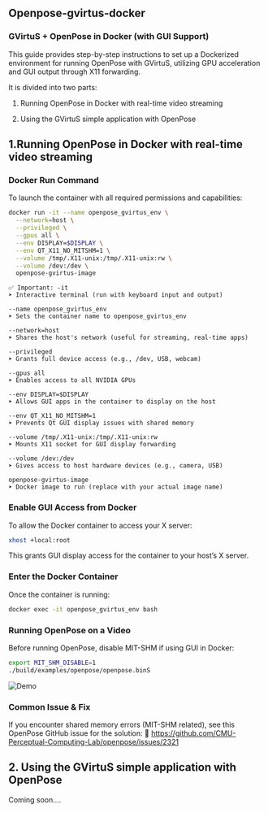 ## Openpose-gvirtus-docker

### GVirtuS + OpenPose in Docker (with GUI Support)

This guide provides step-by-step instructions to set up a Dockerized environment for running OpenPose with GVirtuS, utilizing GPU acceleration and GUI output through X11 forwarding.

It is divided into two parts:

  1. Running OpenPose in Docker with real-time video streaming

  2. Using the GVirtuS simple application with OpenPose


## 1.Running OpenPose in Docker with real-time video streaming
### Docker Run Command
To launch the container with all required permissions and capabilities:
```bash
docker run -it --name openpose_gvirtus_env \
  --network=host \
  --privileged \
  --gpus all \
  --env DISPLAY=$DISPLAY \
  --env QT_X11_NO_MITSHM=1 \
  --volume /tmp/.X11-unix:/tmp/.X11-unix:rw \
  --volume /dev:/dev \
  openpose-gvirtus-image
```
    ✅ Important: -it
    ➤ Interactive terminal (run with keyboard input and output)
    
    --name openpose_gvirtus_env
    ➤ Sets the container name to openpose_gvirtus_env
    
    --network=host
    ➤ Shares the host's network (useful for streaming, real-time apps)
    
    --privileged
    ➤ Grants full device access (e.g., /dev, USB, webcam)
    
    --gpus all
    ➤ Enables access to all NVIDIA GPUs
    
    --env DISPLAY=$DISPLAY
    ➤ Allows GUI apps in the container to display on the host
    
    --env QT_X11_NO_MITSHM=1
    ➤ Prevents Qt GUI display issues with shared memory
    
    --volume /tmp/.X11-unix:/tmp/.X11-unix:rw
    ➤ Mounts X11 socket for GUI display forwarding
    
    --volume /dev:/dev
    ➤ Gives access to host hardware devices (e.g., camera, USB)
    
    openpose-gvirtus-image
    ➤ Docker image to run (replace with your actual image name)
    
### Enable GUI Access from Docker
To allow the Docker container to access your X server:
```bash
xhost +local:root
```
This grants GUI display access for the container to your host’s X server.

### Enter the Docker Container
Once the container is running:
```bash
docker exec -it openpose_gvirtus_env bash
```

### Running OpenPose on a Video
Before running OpenPose, disable MIT-SHM if using GUI in Docker:
```bash
export MIT_SHM_DISABLE=1
./build/examples/openpose/openpose.binS
```
![Demo](openpose_git.gif)

### Common Issue & Fix

If you encounter shared memory errors (MIT-SHM related), see this OpenPose GitHub issue for the solution:
📎 https://github.com/CMU-Perceptual-Computing-Lab/openpose/issues/2321


##  2. Using the GVirtuS simple application with OpenPose
Coming soon....